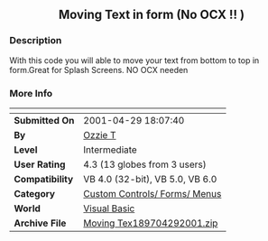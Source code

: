 ﻿<div align="center">

## Moving Text in form \(No OCX \!\! \)


</div>

### Description

With this code you will able to move your text from bottom to top in form.Great for Splash Screens. NO OCX needen
 
### More Info
 


<span>             |<span>
---                |---
**Submitted On**   |2001-04-29 18:07:40
**By**             |[Ozzie T](https://github.com/Planet-Source-Code/PSCIndex/blob/master/ByAuthor/ozzie-t.md)
**Level**          |Intermediate
**User Rating**    |4.3 (13 globes from 3 users)
**Compatibility**  |VB 4\.0 \(32\-bit\), VB 5\.0, VB 6\.0
**Category**       |[Custom Controls/ Forms/  Menus](https://github.com/Planet-Source-Code/PSCIndex/blob/master/ByCategory/custom-controls-forms-menus__1-4.md)
**World**          |[Visual Basic](https://github.com/Planet-Source-Code/PSCIndex/blob/master/ByWorld/visual-basic.md)
**Archive File**   |[Moving Tex189704292001\.zip](https://github.com/Planet-Source-Code/ozzie-t-moving-text-in-form-no-ocx__1-22791/archive/master.zip)









